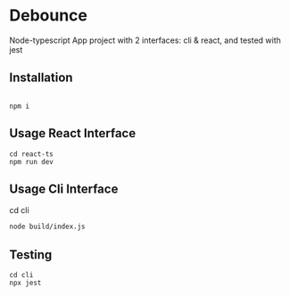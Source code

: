 # Debounce

Node-typescript App project with 2 interfaces: cli & react, and tested with jest


## Installation 

```

npm i
```

## Usage React Interface
```
cd react-ts
npm run dev
```

## Usage Cli Interface

cd cli 
```bash
node build/index.js 
```

## Testing
```
cd cli
npx jest
```